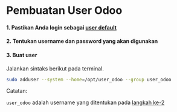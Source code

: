 # Pembuatan User Odoo

#### 1. Pastikan Anda login sebagai [user default](../terminologi.md#user-default)
#### 2. <a name="l3">Tentukan</a> username dan password yang akan digunakan
#### 3. Buat user

Jalankan sintaks berikut pada terminal.

```bash
sudo adduser --system --home=/opt/user_odoo --group user_odoo
```

Catatan:

```user_odoo``` adalah username yang ditentukan pada [langkah ke-2](#l3)
